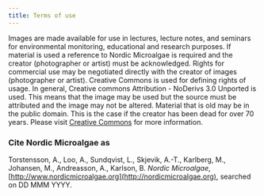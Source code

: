 ```yaml
---
title: Terms of use
---
```


Images are made available for use in lectures, lecture notes, and seminars for environmental monitoring, educational and research purposes.  If material is used a reference to Nordic Microalgae is required and the creator (photographer or artist) must be acknowledged. Rights for commercial use may be negotiated directly with the creator of images (photographer or artist). Creative Commons is used for defining rights of usage. In general, Creative commons Attribution - NoDerivs 3.0 Unported is used. This means that the image may be used but the source must be attributed and the image may not be altered. Material that is old may be in the public domain. This is the case if the creator has been dead for over 70 years. Please visit [Creative Commons](http://creativecommons.org/licenses/) for more information.

### Cite Nordic Microalgae as

Torstensson, A., Loo, A., Sundqvist, L., Skjevik, A.-T., Karlberg, M., Johansen, M., Andreasson, A., Karlson, B. _Nordic Microalgae_, [http://www.nordicmicroalgae.org](http://nordicmicroalgae.org), searched on DD MMM YYYY.
